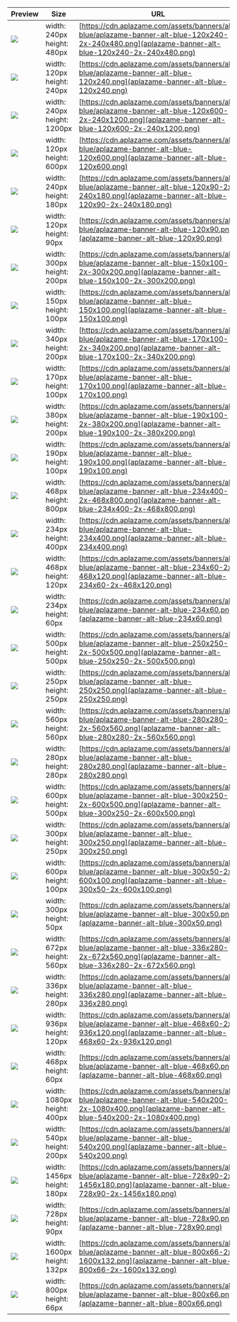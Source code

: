 
Preview | Size | URL
------- | ---- | ---
[![](aplazame-banner-alt-blue-120x240-2x-240x480.png)](aplazame-banner-alt-blue-120x240-2x-240x480.png) | width: 240px<br>height: 480px | [https://cdn.aplazame.com/assets/banners/alt-blue/aplazame-banner-alt-blue-120x240-2x-240x480.png](aplazame-banner-alt-blue-120x240-2x-240x480.png)
[![](aplazame-banner-alt-blue-120x240.png)](aplazame-banner-alt-blue-120x240.png) | width: 120px<br>height: 240px | [https://cdn.aplazame.com/assets/banners/alt-blue/aplazame-banner-alt-blue-120x240.png](aplazame-banner-alt-blue-120x240.png)
[![](aplazame-banner-alt-blue-120x600-2x-240x1200.png)](aplazame-banner-alt-blue-120x600-2x-240x1200.png) | width: 240px<br>height: 1200px | [https://cdn.aplazame.com/assets/banners/alt-blue/aplazame-banner-alt-blue-120x600-2x-240x1200.png](aplazame-banner-alt-blue-120x600-2x-240x1200.png)
[![](aplazame-banner-alt-blue-120x600.png)](aplazame-banner-alt-blue-120x600.png) | width: 120px<br>height: 600px | [https://cdn.aplazame.com/assets/banners/alt-blue/aplazame-banner-alt-blue-120x600.png](aplazame-banner-alt-blue-120x600.png)
[![](aplazame-banner-alt-blue-120x90-2x-240x180.png)](aplazame-banner-alt-blue-120x90-2x-240x180.png) | width: 240px<br>height: 180px | [https://cdn.aplazame.com/assets/banners/alt-blue/aplazame-banner-alt-blue-120x90-2x-240x180.png](aplazame-banner-alt-blue-120x90-2x-240x180.png)
[![](aplazame-banner-alt-blue-120x90.png)](aplazame-banner-alt-blue-120x90.png) | width: 120px<br>height: 90px | [https://cdn.aplazame.com/assets/banners/alt-blue/aplazame-banner-alt-blue-120x90.png](aplazame-banner-alt-blue-120x90.png)
[![](aplazame-banner-alt-blue-150x100-2x-300x200.png)](aplazame-banner-alt-blue-150x100-2x-300x200.png) | width: 300px<br>height: 200px | [https://cdn.aplazame.com/assets/banners/alt-blue/aplazame-banner-alt-blue-150x100-2x-300x200.png](aplazame-banner-alt-blue-150x100-2x-300x200.png)
[![](aplazame-banner-alt-blue-150x100.png)](aplazame-banner-alt-blue-150x100.png) | width: 150px<br>height: 100px | [https://cdn.aplazame.com/assets/banners/alt-blue/aplazame-banner-alt-blue-150x100.png](aplazame-banner-alt-blue-150x100.png)
[![](aplazame-banner-alt-blue-170x100-2x-340x200.png)](aplazame-banner-alt-blue-170x100-2x-340x200.png) | width: 340px<br>height: 200px | [https://cdn.aplazame.com/assets/banners/alt-blue/aplazame-banner-alt-blue-170x100-2x-340x200.png](aplazame-banner-alt-blue-170x100-2x-340x200.png)
[![](aplazame-banner-alt-blue-170x100.png)](aplazame-banner-alt-blue-170x100.png) | width: 170px<br>height: 100px | [https://cdn.aplazame.com/assets/banners/alt-blue/aplazame-banner-alt-blue-170x100.png](aplazame-banner-alt-blue-170x100.png)
[![](aplazame-banner-alt-blue-190x100-2x-380x200.png)](aplazame-banner-alt-blue-190x100-2x-380x200.png) | width: 380px<br>height: 200px | [https://cdn.aplazame.com/assets/banners/alt-blue/aplazame-banner-alt-blue-190x100-2x-380x200.png](aplazame-banner-alt-blue-190x100-2x-380x200.png)
[![](aplazame-banner-alt-blue-190x100.png)](aplazame-banner-alt-blue-190x100.png) | width: 190px<br>height: 100px | [https://cdn.aplazame.com/assets/banners/alt-blue/aplazame-banner-alt-blue-190x100.png](aplazame-banner-alt-blue-190x100.png)
[![](aplazame-banner-alt-blue-234x400-2x-468x800.png)](aplazame-banner-alt-blue-234x400-2x-468x800.png) | width: 468px<br>height: 800px | [https://cdn.aplazame.com/assets/banners/alt-blue/aplazame-banner-alt-blue-234x400-2x-468x800.png](aplazame-banner-alt-blue-234x400-2x-468x800.png)
[![](aplazame-banner-alt-blue-234x400.png)](aplazame-banner-alt-blue-234x400.png) | width: 234px<br>height: 400px | [https://cdn.aplazame.com/assets/banners/alt-blue/aplazame-banner-alt-blue-234x400.png](aplazame-banner-alt-blue-234x400.png)
[![](aplazame-banner-alt-blue-234x60-2x-468x120.png)](aplazame-banner-alt-blue-234x60-2x-468x120.png) | width: 468px<br>height: 120px | [https://cdn.aplazame.com/assets/banners/alt-blue/aplazame-banner-alt-blue-234x60-2x-468x120.png](aplazame-banner-alt-blue-234x60-2x-468x120.png)
[![](aplazame-banner-alt-blue-234x60.png)](aplazame-banner-alt-blue-234x60.png) | width: 234px<br>height: 60px | [https://cdn.aplazame.com/assets/banners/alt-blue/aplazame-banner-alt-blue-234x60.png](aplazame-banner-alt-blue-234x60.png)
[![](aplazame-banner-alt-blue-250x250-2x-500x500.png)](aplazame-banner-alt-blue-250x250-2x-500x500.png) | width: 500px<br>height: 500px | [https://cdn.aplazame.com/assets/banners/alt-blue/aplazame-banner-alt-blue-250x250-2x-500x500.png](aplazame-banner-alt-blue-250x250-2x-500x500.png)
[![](aplazame-banner-alt-blue-250x250.png)](aplazame-banner-alt-blue-250x250.png) | width: 250px<br>height: 250px | [https://cdn.aplazame.com/assets/banners/alt-blue/aplazame-banner-alt-blue-250x250.png](aplazame-banner-alt-blue-250x250.png)
[![](aplazame-banner-alt-blue-280x280-2x-560x560.png)](aplazame-banner-alt-blue-280x280-2x-560x560.png) | width: 560px<br>height: 560px | [https://cdn.aplazame.com/assets/banners/alt-blue/aplazame-banner-alt-blue-280x280-2x-560x560.png](aplazame-banner-alt-blue-280x280-2x-560x560.png)
[![](aplazame-banner-alt-blue-280x280.png)](aplazame-banner-alt-blue-280x280.png) | width: 280px<br>height: 280px | [https://cdn.aplazame.com/assets/banners/alt-blue/aplazame-banner-alt-blue-280x280.png](aplazame-banner-alt-blue-280x280.png)
[![](aplazame-banner-alt-blue-300x250-2x-600x500.png)](aplazame-banner-alt-blue-300x250-2x-600x500.png) | width: 600px<br>height: 500px | [https://cdn.aplazame.com/assets/banners/alt-blue/aplazame-banner-alt-blue-300x250-2x-600x500.png](aplazame-banner-alt-blue-300x250-2x-600x500.png)
[![](aplazame-banner-alt-blue-300x250.png)](aplazame-banner-alt-blue-300x250.png) | width: 300px<br>height: 250px | [https://cdn.aplazame.com/assets/banners/alt-blue/aplazame-banner-alt-blue-300x250.png](aplazame-banner-alt-blue-300x250.png)
[![](aplazame-banner-alt-blue-300x50-2x-600x100.png)](aplazame-banner-alt-blue-300x50-2x-600x100.png) | width: 600px<br>height: 100px | [https://cdn.aplazame.com/assets/banners/alt-blue/aplazame-banner-alt-blue-300x50-2x-600x100.png](aplazame-banner-alt-blue-300x50-2x-600x100.png)
[![](aplazame-banner-alt-blue-300x50.png)](aplazame-banner-alt-blue-300x50.png) | width: 300px<br>height: 50px | [https://cdn.aplazame.com/assets/banners/alt-blue/aplazame-banner-alt-blue-300x50.png](aplazame-banner-alt-blue-300x50.png)
[![](aplazame-banner-alt-blue-336x280-2x-672x560.png)](aplazame-banner-alt-blue-336x280-2x-672x560.png) | width: 672px<br>height: 560px | [https://cdn.aplazame.com/assets/banners/alt-blue/aplazame-banner-alt-blue-336x280-2x-672x560.png](aplazame-banner-alt-blue-336x280-2x-672x560.png)
[![](aplazame-banner-alt-blue-336x280.png)](aplazame-banner-alt-blue-336x280.png) | width: 336px<br>height: 280px | [https://cdn.aplazame.com/assets/banners/alt-blue/aplazame-banner-alt-blue-336x280.png](aplazame-banner-alt-blue-336x280.png)
[![](aplazame-banner-alt-blue-468x60-2x-936x120.png)](aplazame-banner-alt-blue-468x60-2x-936x120.png) | width: 936px<br>height: 120px | [https://cdn.aplazame.com/assets/banners/alt-blue/aplazame-banner-alt-blue-468x60-2x-936x120.png](aplazame-banner-alt-blue-468x60-2x-936x120.png)
[![](aplazame-banner-alt-blue-468x60.png)](aplazame-banner-alt-blue-468x60.png) | width: 468px<br>height: 60px | [https://cdn.aplazame.com/assets/banners/alt-blue/aplazame-banner-alt-blue-468x60.png](aplazame-banner-alt-blue-468x60.png)
[![](aplazame-banner-alt-blue-540x200-2x-1080x400.png)](aplazame-banner-alt-blue-540x200-2x-1080x400.png) | width: 1080px<br>height: 400px | [https://cdn.aplazame.com/assets/banners/alt-blue/aplazame-banner-alt-blue-540x200-2x-1080x400.png](aplazame-banner-alt-blue-540x200-2x-1080x400.png)
[![](aplazame-banner-alt-blue-540x200.png)](aplazame-banner-alt-blue-540x200.png) | width: 540px<br>height: 200px | [https://cdn.aplazame.com/assets/banners/alt-blue/aplazame-banner-alt-blue-540x200.png](aplazame-banner-alt-blue-540x200.png)
[![](aplazame-banner-alt-blue-728x90-2x-1456x180.png)](aplazame-banner-alt-blue-728x90-2x-1456x180.png) | width: 1456px<br>height: 180px | [https://cdn.aplazame.com/assets/banners/alt-blue/aplazame-banner-alt-blue-728x90-2x-1456x180.png](aplazame-banner-alt-blue-728x90-2x-1456x180.png)
[![](aplazame-banner-alt-blue-728x90.png)](aplazame-banner-alt-blue-728x90.png) | width: 728px<br>height: 90px | [https://cdn.aplazame.com/assets/banners/alt-blue/aplazame-banner-alt-blue-728x90.png](aplazame-banner-alt-blue-728x90.png)
[![](aplazame-banner-alt-blue-800x66-2x-1600x132.png)](aplazame-banner-alt-blue-800x66-2x-1600x132.png) | width: 1600px<br>height: 132px | [https://cdn.aplazame.com/assets/banners/alt-blue/aplazame-banner-alt-blue-800x66-2x-1600x132.png](aplazame-banner-alt-blue-800x66-2x-1600x132.png)
[![](aplazame-banner-alt-blue-800x66.png)](aplazame-banner-alt-blue-800x66.png) | width: 800px<br>height: 66px | [https://cdn.aplazame.com/assets/banners/alt-blue/aplazame-banner-alt-blue-800x66.png](aplazame-banner-alt-blue-800x66.png)
